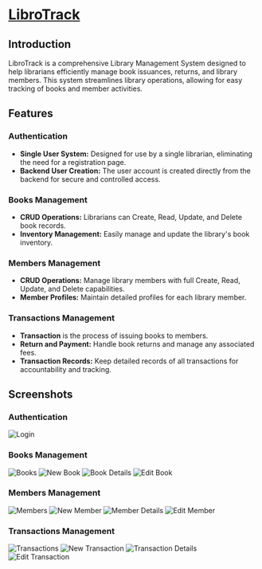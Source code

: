 # [LibroTrack](https://libro-track.vercel.app/)

## Introduction
LibroTrack is a comprehensive Library Management System designed to help librarians efficiently manage book issuances, returns, and library members. This system streamlines library operations, allowing for easy tracking of books and member activities.

## Features

### Authentication
- **Single User System:** Designed for use by a single librarian, eliminating the need for a registration page.
- **Backend User Creation:** The user account is created directly from the backend for secure and controlled access.

### Books Management
- **CRUD Operations:** Librarians can Create, Read, Update, and Delete book records.
- **Inventory Management:** Easily manage and update the library's book inventory.

### Members Management
- **CRUD Operations:** Manage library members with full Create, Read, Update, and Delete capabilities.
- **Member Profiles:** Maintain detailed profiles for each library member.

### Transactions Management
- **Transaction** is the process of issuing books to members.
- **Return and Payment:** Handle book returns and manage any associated fees.
- **Transaction Records:** Keep detailed records of all transactions for accountability and tracking.

## Screenshots
### Authentication
![Login](https://github.com/cmwema/LibroTrack/assets/81985376/7740c87e-610e-4434-805e-044d99bd0715)


### Books Management
![Books](https://github.com/cmwema/LibroTrack/assets/81985376/ef94e3e6-1fc3-48e8-8e1f-69d4c678b646)
![New Book](https://github.com/cmwema/LibroTrack/assets/81985376/ce58415e-d206-4fe3-9f56-36e0c2251eb7)
![Book Details](https://github.com/cmwema/LibroTrack/assets/81985376/37f7f8f8-9e9d-42af-859b-5df392ca4913)
![Edit Book](https://github.com/cmwema/LibroTrack/assets/81985376/605145fd-770a-4e0e-acae-c9abc3078264)


### Members Management
![Members](https://github.com/cmwema/LibroTrack/assets/81985376/d074c275-6879-4849-8b28-6757aa982c23)
![New Member](https://github.com/cmwema/LibroTrack/assets/81985376/89c414f8-68f0-42d2-8e1e-821a3d137825)
![Member Details](https://github.com/cmwema/LibroTrack/assets/81985376/f103c8fd-1cc4-42ac-9847-68b6f64aeb95)
![Edit Member](https://github.com/cmwema/LibroTrack/assets/81985376/878f37e4-44f4-47e0-83aa-0fc1e9aa0035)


### Transactions Management
![Transactions](https://github.com/cmwema/LibroTrack/assets/81985376/06f7b358-0c7d-4516-857c-47810d747e8b)
![New Transaction](https://github.com/cmwema/LibroTrack/assets/81985376/300a062f-8a5f-48d4-94c4-dd7d48770a27)
![Transaction Details](https://github.com/cmwema/LibroTrack/assets/81985376/52088df3-a525-48ae-818c-2734ce9545e6)
![Edit Transaction](https://github.com/cmwema/LibroTrack/assets/81985376/23ddbf69-c812-4118-86fc-2d1fd67d4060)
